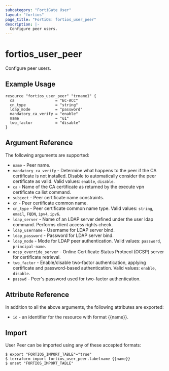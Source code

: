 ```yaml
---
subcategory: "FortiGate User"
layout: "fortios"
page_title: "FortiOS: fortios_user_peer"
description: |-
  Configure peer users.
---
```


# fortios_user_peer
Configure peer users.

## Example Usage

```hcl
resource "fortios_user_peer" "trname1" {
  ca                  = "EC-ACC"
  cn_type             = "string"
  ldap_mode           = "password"
  mandatory_ca_verify = "enable"
  name                = "u1"
  two_factor          = "disable"
}
```

## Argument Reference

The following arguments are supported:

* `name` - Peer name.
* `mandatory_ca_verify` - Determine what happens to the peer if the CA certificate is not installed. Disable to automatically consider the peer certificate as valid. Valid values: `enable`, `disable`.
* `ca` - Name of the CA certificate as returned by the execute vpn certificate ca list command.
* `subject` - Peer certificate name constraints.
* `cn` - Peer certificate common name.
* `cn_type` - Peer certificate common name type. Valid values: `string`, `email`, `FQDN`, `ipv4`, `ipv6`.
* `ldap_server` - Name of an LDAP server defined under the user ldap command. Performs client access rights check.
* `ldap_username` - Username for LDAP server bind.
* `ldap_password` - Password for LDAP server bind.
* `ldap_mode` - Mode for LDAP peer authentication. Valid values: `password`, `principal-name`.
* `ocsp_override_server` - Online Certificate Status Protocol (OCSP) server for certificate retrieval.
* `two_factor` - Enable/disable two-factor authentication, applying certificate and password-based authentication. Valid values: `enable`, `disable`.
* `passwd` - Peer's password used for two-factor authentication.


## Attribute Reference

In addition to all the above arguments, the following attributes are exported:
* `id` - an identifier for the resource with format {{name}}.

## Import

User Peer can be imported using any of these accepted formats:
```
$ export "FORTIOS_IMPORT_TABLE"="true"
$ terraform import fortios_user_peer.labelname {{name}}
$ unset "FORTIOS_IMPORT_TABLE"
```
